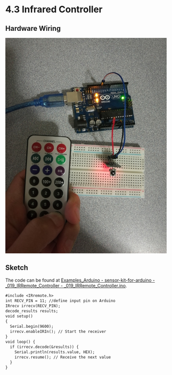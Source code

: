 # 4.3 Infrared Controller

## Hardware Wiring

![Image](../../Examples/sensor-kit-for-arduino/019_infrared_controller.jpg)


## Sketch

The code can be found at [Examples_Arduino - sensor-kit-for-arduino - _019_IRRemote_Controller - _019_IRRemote_Controller.ino](https://github.com/LongerVisionRobot/Examples_Arduino/blob/master/sensor-kit-for-arduino/_019_IRRemote_Controller/_019_IRRemote_Controller.ino).
```
#include <IRremote.h>
int RECV_PIN = 11; //define input pin on Arduino
IRrecv irrecv(RECV_PIN);
decode_results results;
void setup()
{
  Serial.begin(9600);
  irrecv.enableIRIn(); // Start the receiver
}
void loop() {
  if (irrecv.decode(&results)) {
    Serial.println(results.value, HEX);
    irrecv.resume(); // Receive the next value
  }
}
```